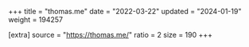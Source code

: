 +++
title = "thomas.me"
date = "2022-03-22"
updated = "2024-01-19"
weight = 194257

[extra]
source = "https://thomas.me/"
ratio = 2
size = 190
+++
